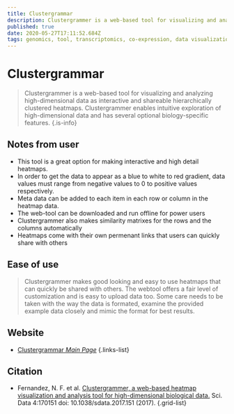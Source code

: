 ```yaml
---
title: Clustergrammar
description: Clustergrammer is a web-based tool for visualizing and analyzing high-dimensional data as interactive and shareable hierarchically clustered heatmaps.
published: true
date: 2020-05-27T17:11:52.684Z
tags: genomics, tool, transcriptomics, co-expression, data visualization, gene expression
---
```


# Clustergrammar

> Clustergrammer is a web-based tool for visualizing and analyzing high-dimensional data as interactive and shareable hierarchically clustered heatmaps. Clustergrammer enables intuitive exploration of high-dimensional data and has several optional biology-specific features.
{.is-info}

## Notes from user
- This tool is a great option for making interactive and high detail heatmaps.
- In order to get the data to appear as a blue to white to red gradient, data values must range from  negative values to 0 to positive values respectively.
- Meta data can be added to each item in each row or column in the heatmap data.
- The web-tool can be downloaded and run offline for power users
- Clustergrammer also makes similarity matrixes for the rows and the columns automatically
- Heatmaps come with their own permenant links that users can quickly share with others

## Ease of use
> Clustergrammer makes good looking and easy to use heatmaps that can quickly be shared with others. The webtool offers a fair level of customization and is easy to upload data too. Some care needs to be taken with the way the data is formated, examine the provided example data closely and mimic the format for best results. 

## Website

- [Clustergrammar *Main Page*](http://amp.pharm.mssm.edu/clustergrammer/)
{.links-list}

## Citation

- Fernandez, N. F. et al. [Clustergrammer, a web-based heatmap visualization and analysis tool for high-dimensional biological data.](https://www.nature.com/articles/sdata2017151) Sci. Data 4:170151 doi: 10.1038/sdata.2017.151 (2017).
{.grid-list}